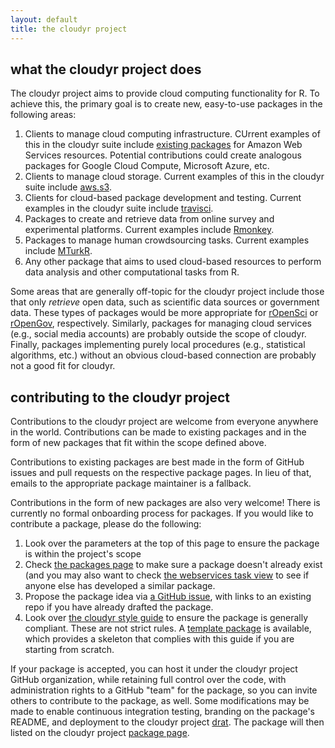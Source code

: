 ```yaml
---
layout: default
title: the cloudyr project
---
```


## what the cloudyr project does ##

The cloudyr project aims to provide cloud computing functionality for R. To achieve this, the primary goal is to create new, easy-to-use packages in the following areas:

  1. Clients to manage cloud computing infrastructure. CUrrent examples of this in the cloudyr suite include [existing packages](../packages) for Amazon Web Services resources. Potential contributions could create analogous packages for Google Cloud Compute, Microsoft Azure, etc.
  2. Clients to manage cloud storage. Current examples of this in the cloudyr suite include [aws.s3](https://github.com/cloudyr/aws.s3).
  3. Clients for cloud-based package development and testing. Current examples in the cloudyr suite include [travisci](https://github.com/cloudyr/travisci).
  4. Packages to create and retrieve data from online survey and experimental platforms. Current examples include [Rmonkey](https://github.com/cloudyr/Rmonkey).
  5. Packages to manage human crowdsourcing tasks. Current examples include [MTurkR](https://github.com/leeper/MTurkR).
  6. Any other package that aims to used cloud-based resources to perform data analysis and other computational tasks from R.
  
Some areas that are generally off-topic for the cloudyr project include those that only *retrieve* open data, such as scientific data sources or government data. These types of packages would be more appropriate for [rOpenSci](https://ropensci.org/) or [rOpenGov](http://ropengov.github.io/), respectively. Similarly, packages for managing cloud services (e.g., social media accounts) are probably outside the scope of cloudyr. Finally, packages implementing purely local procedures (e.g., statistical algorithms, etc.) without an obvious cloud-based connection are probably not a good fit for cloudyr.

## contributing to the cloudyr project ##

Contributions to the cloudyr project are welcome from everyone anywhere in the world. Contributions can be made to existing packages and in the form of new packages that fit within the scope defined above.

Contributions to existing packages are best made in the form of GitHub issues and pull requests on the respective package pages. In lieu of that, emails to the appropriate package maintainer is a fallback.

Contributions in the form of new packages are also very welcome! There is currently no formal onboarding process for packages. If you would like to contribute a package, please do the following: 

  1. Look over the parameters at the top of this page to ensure the package is within the project's scope
  2. Check [the packages page](../packages) to make sure a package doesn't already exist (and you may also want to check [the webservices task view](https://github.com/ropensci/webservices) to see if anyone else has developed a similar package.
  3. Propose the package idea via [a GitHub issue](https://github.com/cloudyr/cloudyr.github.io/issues), with links to an existing repo if you have already drafted the package.
  4. Look over [the cloudyr style guide](../styleguide) to ensure the package is generally compliant. These are not strict rules. A [template package](https://github.com/cloudyr/pkgtemplate) is available, which provides a skeleton that complies with this guide if you are starting from scratch. 

If your package is accepted, you can host it under the cloudyr project GitHub organization, while retaining full control over the code, with administration rights to a GitHub "team" for the package, so you can invite others to contribute to the package, as well. Some modifications may be made to enable continuous integration testing, branding on the package's README, and deployment to the cloudyr project [drat](../drat). The package will then listed on the cloudyr project [package page](../packages).
